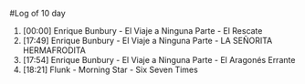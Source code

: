 #Log of 10 day

1. [00:00] Enrique Bunbury - El Viaje a Ninguna Parte - El Rescate
1. [17:49] Enrique Bunbury - El Viaje a Ninguna Parte - LA SEÑORITA HERMAFRODITA
1. [17:54] Enrique Bunbury - El Viaje a Ninguna Parte - El Aragonés Errante
1. [18:21] Flunk - Morning Star - Six Seven Times
